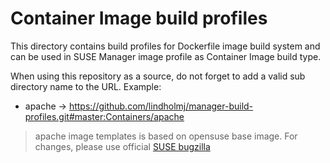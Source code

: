 # Container Image build profiles

This directory contains build profiles for Dockerfile image build system and can be used in SUSE Manager image profile as Container Image build type.

When using this repository as a source, do not forget to add a valid sub directory name to the URL. Example:

* apache -> https://github.com/lindholmj/manager-build-profiles.git#master:Containers/apache

> apache image templates is based on opensuse base image. For changes, please use official [SUSE bugzilla](https://bugzilla.suse.com)

